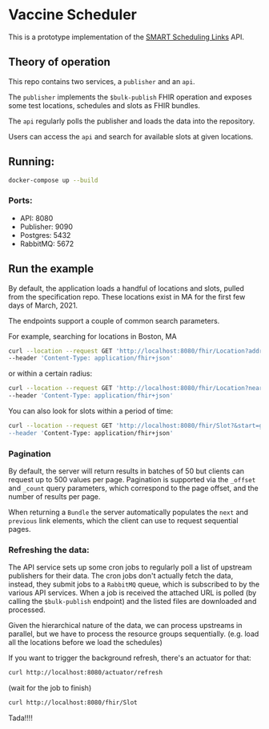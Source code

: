 # Vaccine Scheduler

This is a prototype implementation of
the [SMART Scheduling Links](https://github.com/smart-on-fhir/smart-scheduling-links/blob/master/specification.md#deep-links-hosted-by-provider-booking-portal)
API.

## Theory of operation

This repo contains two services, a `publisher` and an `api`.

The `publisher` implements the `$bulk-publish` FHIR operation and exposes some test locations, schedules and slots as
FHIR bundles.

The `api` regularly polls the publisher and loads the data into the repository.

Users can access the `api` and search for available slots at given locations.

## Running:

```bash
docker-compose up --build
```

### Ports:

- API: 8080
- Publisher: 9090
- Postgres: 5432
- RabbitMQ: 5672

## Run the example

By default, the application loads a handful of locations and slots, pulled from the specification repo. These locations
exist in MA for the first few days of March, 2021.

The endpoints support a couple of common search parameters.

For example, searching for locations in Boston, MA

```bash
curl --location --request GET 'http://localhost:8080/fhir/Location?address-city=Boston&address-state=MA' \
--header 'Content-Type: application/fhir+json'
```

or within a certain radius:

```bash
curl --location --request GET 'http://localhost:8080/fhir/Location?near=42.4887%5C%7C-71.2837|10|mi' \
--header 'Content-Type: application/fhir+json'
```

You can also look for slots within a period of time:

```bash
curl --location --request GET 'http://localhost:8080/fhir/Slot?&start=gt2021-03-01 \
--header 'Content-Type: application/fhir+json'
```

### Pagination

By default, the server will return results in batches of 50 but clients can request up to 500 values per page.
Pagination is supported via the `_offset` and `_count` query parameters, which correspond to the page offset, and the
number of results per page.

When returning a `Bundle` the server automatically populates the `next` and `previous` link elements, which the client
can use to request sequential pages.

### Refreshing the data:

The API service sets up some cron jobs to regularly poll a list of upstream publishers for their data. The cron jobs
don't actually fetch the data, instead, they submit jobs to a `RabbitMQ` queue, which is subscribed to by the various
API services. When a job is received the attached URL is polled (by calling the `$bulk-publish` endpoint) and the listed
files are downloaded and processed.

Given the hierarchical nature of the data, we can process upstreams in parallel, but we have to process the resource
groups sequentially.
(e.g. load all the locations before we load the schedules)

If you want to trigger the background refresh, there's an actuator for that:

```bash
curl http://localhost:8080/actuator/refresh
```

(wait for the job to finish)

```bash
curl http://localhost:8080/fhir/Slot
```

Tada!!!!
